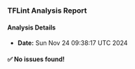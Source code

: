 ### TFLint Analysis Report
#### Analysis Details
- **Date:** Sun Nov 24 09:38:17 UTC 2024

#### :white_check_mark: No issues found!
